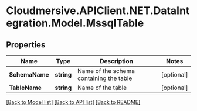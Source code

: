 # Cloudmersive.APIClient.NET.DataIntegration.Model.MssqlTable
## Properties

Name | Type | Description | Notes
------------ | ------------- | ------------- | -------------
**SchemaName** | **string** | Name of the schema containing the table | [optional] 
**TableName** | **string** | Name of the table | [optional] 

[[Back to Model list]](../README.md#documentation-for-models) [[Back to API list]](../README.md#documentation-for-api-endpoints) [[Back to README]](../README.md)


